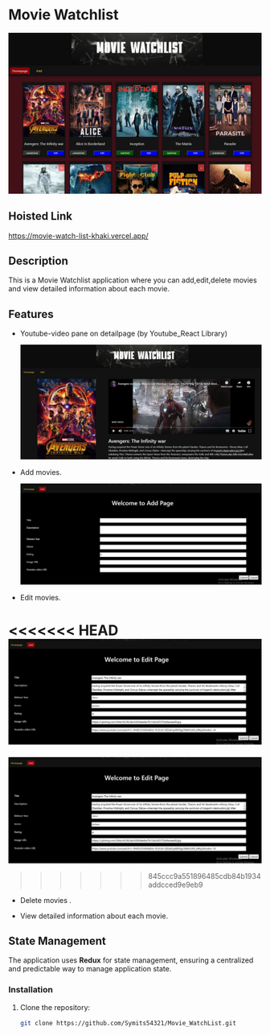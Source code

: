 # Movie Watchlist

![Homepage Screenshot](public/images/homepage.JPG)



## Hoisted Link

https://movie-watch-list-khaki.vercel.app/



## Description

This is a Movie Watchlist application where you can add,edit,delete movies and view detailed information about each movie.



## Features

- Youtube-video pane on detailpage (by Youtube_React Library)

   ![Detailpage Screenshot](public/images/detailpage.JPG)


- Add movies.

  ![Addpage Screenshot](public/images/addpage.JPG)


- Edit movies.

<<<<<<< HEAD
   ![Editpage Screenshot](public/images/editpage.JPG)
=======
   ![Addpage Screenshot](public/images/editpage.JPG)
>>>>>>> 845ccc9a551896485cdb84b1934addcced9e9eb9


- Delete movies .

- View detailed information about each movie.



## State Management

The application uses **Redux** for state management, ensuring a centralized and predictable way to manage application state.



### Installation

1. Clone the repository:

   ```sh
   git clone https://github.com/Symits54321/Movie_WatchList.git
